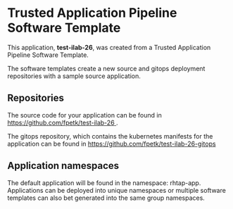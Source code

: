 # Trusted Application Pipeline Software Template

This application, **test-ilab-26**, was created from a Trusted Application Pipeline Software Template.

The software templates create a new source and gitops deployment repositories with a sample source application. 

## Repositories

The source code for your application can be found in [https://github.com/fpetk/test-ilab-26 ](https://github.com/fpetk/test-ilab-26 ).
 
The gitops repository, which contains the kubernetes manifests for the application can be found in 
[https://github.com/fpetk/test-ilab-26-gitops ](https://github.com/fpetk/test-ilab-26-gitops ) 

## Application namespaces 

The default application will be found in the namespace: rhtap-app. Applications can be deployed into unique namespaces or multiple software templates can also bet generated into the same group namespaces.  